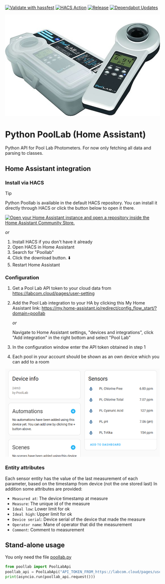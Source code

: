 [![Validate with hassfest](https://github.com/dala318/python_poollab/actions/workflows/hassfest.yaml/badge.svg)](https://github.com/dala318/python_poollab/actions/workflows/hassfest.yaml)
[![HACS Action](https://github.com/dala318/python_poollab/actions/workflows/hacs.yaml/badge.svg)](https://github.com/dala318/python_poollab/actions/workflows/hacs.yaml)
[![Release](https://github.com/dala318/python_poollab/actions/workflows/release.yaml/badge.svg)](https://github.com/dala318/python_poollab/actions/workflows/release.yaml)
[![Dependabot Updates](https://github.com/dala318/python_poollab/actions/workflows/dependabot/dependabot-updates/badge.svg)](https://github.com/dala318/python_poollab/actions/workflows/dependabot/dependabot-updates)

![Logo](PoolLab.jpg)
# Python PoolLab (Home Assistant)
Python API for Pool Lab Photometers. For now only fetching all data and parsing to classes.

## Home Assistant integration

### Install via HACS

> [!TIP]
> Python Poollab is available in the default HACS repository. You can install it directly through HACS or click the button below to open it there.

[![Open your Home Assistant instance and open a repository inside the Home Assistant Community Store.](https://my.home-assistant.io/badges/hacs_repository.svg)](https://my.home-assistant.io/redirect/hacs_repository/?owner=dala318&repository=python_poollab)

_or_

1. Install HACS if you don't have it already
2. Open HACS in Home Assistant
3. Search for "Poollab"
4. Click the download button. ⬇️
5. Restart Home Assistant

### Configuration
1. Get a Pool Lab API token to your cloud data from https://labcom.cloud/pages/user-setting
2. Add the Pool Lab integration to your HA by clicking this My Home Assistant link: https://my.home-assistant.io/redirect/config_flow_start/?domain=poollab
   
   _or_
   
   Navigate to Home Assistant settings, "devices and integrations", click "Add integration" in the right bottom and select "Pool Lab"
3. In the configuration window enter the API token obtained in step 1
4. Each pool in your account should be shown as an own device which you can add to a room

![Example device](device_integration_example.png)

### Entity attributes
Each sensor entity has the value of the last measurement of each parameter, based on the timestamp from device (not the one stored last)
In addition some attributes are provided:
* `Measured at`: The device timestamp at measure
* `Measure`: The unique id of the measure
* `Ideal low`: Lower limit for ok
* `Ideal high`: Upper limit for ok
* `Device serial`: Device serial of the device that made the measure
* `Operator name`: Mane of operator that did the measurement
* `Comment`: Comment to measurement


## Stand-alone usage
You only need the file [poollab.py](custom_components/poollab/poollab.py)

```python
from poollab import PoolLabApi
poollab_api = PoolLabApi("API_TOKEN_FROM_https://labcom.cloud/pages/user-setting")
print(asyncio.run(poollab_api.request()))
```
